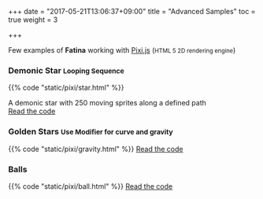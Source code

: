 +++
date = "2017-05-21T13:06:37+09:00"
title = "Advanced Samples"
toc = true
weight = 3

+++
<script src="https://cdnjs.cloudflare.com/ajax/libs/pixi.js/4.7.3/pixi.min.js"></script>

Few examples of **Fatina** working with [Pixi.js](http://www.pixijs.com/) (<small>HTML 5 2D rendering engine</small>)

<h3>Demonic Star <small>Looping Sequence</small></h3>

{{% code "static/pixi/star.html" %}}

A demonic star with 250 moving sprites along a defined path<br>
<a class="btn btn-primary" href="https://github.com/kefniark/Fatina/blob/gh-pages/src/static/pixi/star.html" target="_blank">Read the code</a>

<h3>Golden Stars <small>Use Modifier for curve and gravity</small></h3>

{{% code "static/pixi/gravity.html" %}}
<a class="btn btn-primary" href="https://github.com/kefniark/Fatina/blob/gh-pages/src/static/pixi/gravity.html" target="_blank">Read the code</a>

<h3>Balls</h3>

{{% code "static/pixi/ball.html" %}}
<a class="btn btn-primary" href="https://github.com/kefniark/Fatina/blob/gh-pages/src/static/pixi/ball.html" target="_blank">Read the code</a>

